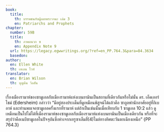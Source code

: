 ```yaml
---
book:
  title:
    th: บรรพชนกับผู้เผยพระวจนะ เล่ม 3
    en: Patriarchs and Prophets
chapter:
  number: 59B
  title:
    th: ภาคผนวก ซ
    en: Appendix Note 9
  url: https://legacy.egwwritings.org/?ref=en_PP.764.3&para=84.3634
  basedon: 
author:
  en: Ellen White
  th: เอเลน ไวท์
translator:
  en: Brian Wilson
  th: บุญต้น วิลสัน
---
```

<!--
Appendix Schedule
1 = ก
2 = ข
3 = ค
4 = ฆ
5 = ง
6 = จ
7 = ฉ
8 = ช
9 = ซ
10 = ฌ
-->

เรื่องเมืองรามาห์ของซามูเอลกับเมืองรามาห์แห่งเบนยามินเป็นสถานที่เดียวกันหรือไม่นั้น ดร. เอ็ดเออร์ไชม์ (Edersheim) กล่าวว่า “มีอยู่สองประเด็นที่ดูเหมือนพิสูจน์ได้แล้วคือ ซาอูลพำนักอาศัยอยู่ที่กิเบอาห์ และท่านพบเจอซามูเอลครั้งแรกที่รามาห์ แต่ถ้าเป็นเช่นนั้นเมื่อเทียบกับ 1 ซามูเอล 10:2 แล้ว ดูเหมือนเป็นไปไม่ได้ที่เมืองรามาห์ของซามูเอลกับเมืองรามาห์แห่งเบนยามินเป็นเมืองเดียวกัน หรือที่จะสรุปว่าคือเนบีซามูเอลในปัจจุบันซึ่งห่างจากเยรูซาเล็มสี่(4)ไมล์ทางทิศตะวันตกเฉียงเหนือ” {PP 764.3}

